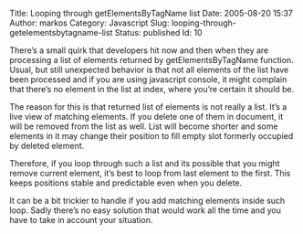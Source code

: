 Title: Looping through getElementsByTagName list
Date: 2005-08-20 15:37
Author: markos
Category: Javascript
Slug: looping-through-getelementsbytagname-list
Status: published
Id: 10

<html>
 <body>
  <div>
   <p>
    There’s a small quirk that developers hit now and then when they are processing a list of elements returned by getElementsByTagName function.  Usual, but still unexpected behavior is that not all elements of the list have been processed and if you are using javascript console, it might complain that there’s no element in the list at index, where you’re certain it should be.
   </p>
   <p>
    The reason for this is that returned list of elements is not really a list. It’s a live view of matching elements. If you delete one of them in document, it will be removed from the list as well. List will become shorter and some elements in it may change their position to fill empty slot formerly occupied by deleted element.
   </p>
   <p>
    Therefore, if you loop through such a list and its possible that you might remove current element, it’s best to loop from last element to the first. This keeps positions stable and predictable even when you delete.
   </p>
   <p>
    It can be a bit trickier to handle if you add matching elements inside such loop. Sadly there’s no easy solution that would work all the time and you have to take in account your situation.
   </p>
  </div>
 </body>
</html>